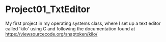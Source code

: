 # Project01_TxtEditor
My first project in my operating systems class, where I set up a text editor called 'kilo' using C
and following the documentation found at https://viewsourcecode.org/snaptoken/kilo/

